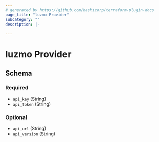 ```yaml
---
# generated by https://github.com/hashicorp/terraform-plugin-docs
page_title: "luzmo Provider"
subcategory: ""
description: |-
  
---
```


# luzmo Provider





<!-- schema generated by tfplugindocs -->
## Schema

### Required

- `api_key` (String)
- `api_token` (String)

### Optional

- `api_url` (String)
- `api_version` (String)
